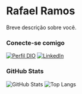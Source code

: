 # Rafael Ramos

Breve descrição sobre você.

### Conecte-se comigo

[![Perfil DIO](https://img.shields.io/badge/-Meu%20Perfil%20na%20DIO-30A3DC?style=for-the-badge)](https://www.dio.me/users/rafa_rr)
[![LinkedIn](https://img.shields.io/badge/-LinkedIn-000?style=for-the-badge&logo=linkedin&logoColor=30A3DC)](https://www.linkedin.com/in/rafael-ramos-a8105b1b6)

### GitHub Stats

![GitHub Stats](https://github-readme-stats.vercel.app/api?username=SEUUSERNAME&theme=transparent&bg_color=000&border_color=30A3DC&show_icons=true&icon_color=30A3DC&title_color=E94D5F&text_color=FFF)
![Top Langs](https://github-readme-stats-git-masterrstaa-rickstaa.vercel.app/api/top-langs/?username=SEUUSERNAME&layout=compact&bg_color=000&border_color=30A3DC&title_color=E94D5F&text_color=FFF)
